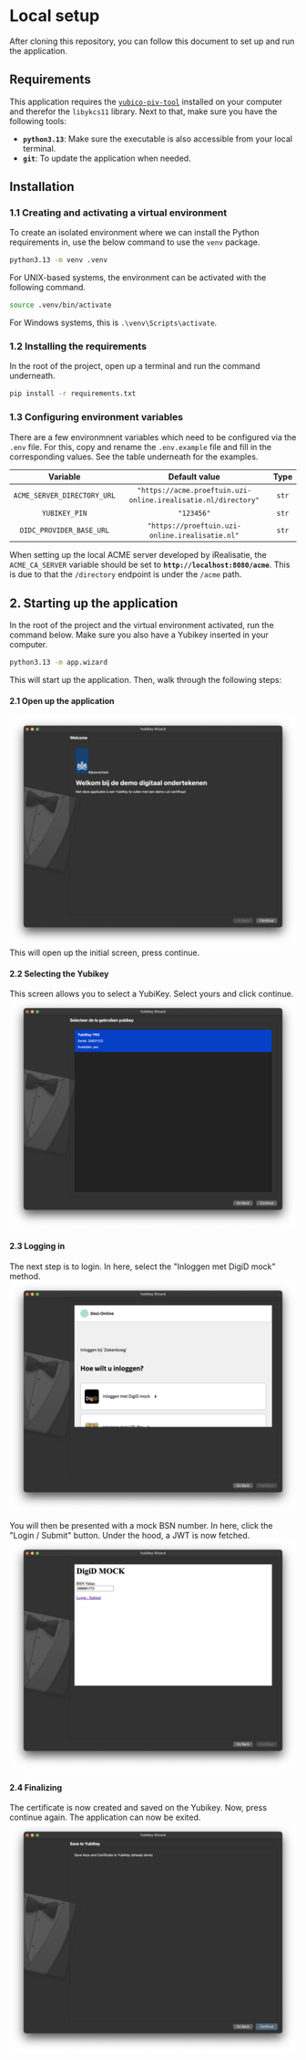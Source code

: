 # Local setup

After cloning this repository, you can follow this document to set up and run the application.

## Requirements

This application requires the [`yubico-piv-tool`](https://developers.yubico.com/yubico-piv-tool/) installed on your computer and therefor the `libykcs11` library. Next to that, make sure you have the following tools:

- **`python3.13`**: Make sure the executable is also accessible from your local terminal.
- **`git`**: To update the application when needed.

## Installation

### 1.1 Creating and activating a virtual environment

To create an isolated environment where we can install the Python requirements in, use the below command to use the `venv` package.

```bash
python3.13 -m venv .venv
```

For UNIX-based systems, the environment can be activated with the following command.

```bash
source .venv/bin/activate
```

For Windows systems, this is `.\venv\Scripts\activate`.

### 1.2 Installing the requirements

In the root of the project, open up a terminal and run the command underneath.

```bash
pip install -r requirements.txt
```

### 1.3 Configuring environment variables

There are a few environmnent variables which need to be configured via the `.env` file. For this, copy and rename the `.env.example` file and fill in the corresponding values. See the table underneath for the examples.

|          Variable           |                        Default value                         | Type  |
| :-------------------------: | :----------------------------------------------------------: | :---: |
| `ACME_SERVER_DIRECTORY_URL` | `"https://acme.proeftuin.uzi-online.irealisatie.nl/directory"` | `str` |
|        `YUBIKEY_PIN`        |                          `"123456"`                          | `str` |
|  `OIDC_PROVIDER_BASE_URL`   |        `"https://proeftuin.uzi-online.irealisatie.nl"`         | `str` |

When setting up the local ACME server developed by iRealisatie, the `ACME_CA_SERVER` variable should be set to **`http://localhost:8080/acme`**. This is due to that the `/directory` endpoint is under the `/acme` path.

## 2. Starting up the application

In the root of the project and the virtual environment activated, run the command below. Make sure you also have a Yubikey inserted in your computer.

```bash
python3.13 -m app.wizard
```

This will start up the application. Then, walk through the following steps:

#### 2.1 Open up the application

![alt text](image.png)
This will open up the initial screen, press continue.

#### 2.2 Selecting the Yubikey

This screen allows you to select a YubiKey. Select yours and click continue.
![alt text](image-1.png)

#### 2.3 Logging in

The next step is to login. In here, select the "Inloggen met DigiD mock" method.
![alt text](image-4.png)

You will then be presented with a mock BSN number. In here, click the "Login / Submit" button. Under the hood, a JWT is now fetched.
![alt text](image-5.png)

#### 2.4 Finalizing

The certificate is now created and saved on the Yubikey. Now, press continue again. The application can now be exited.
![alt text](image-6.png)
